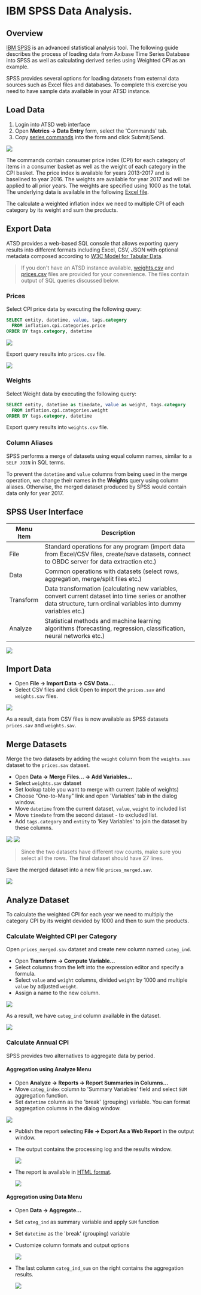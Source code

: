 # IBM SPSS Data Analysis.

## Overview

[IBM SPSS](https://www.ibm.com/analytics/us/en/technology/spss/) is an advanced statistical analysis tool. The following guide describes the process of loading data from Axibase Time Series Database into SPSS as well as calculating derived series using Weighted CPI as an example.

SPSS provides several options for loading datasets from external data sources such as Excel files and databases. To complete this exercise you need to have sample data available in your ATSD instance.

## Load Data

1. Login into ATSD web interface
2. Open **Metrics -> Data Entry** form, select the 'Commands' tab.
3. Copy [series commands](resources/commands.txt) into the form and click Submit/Send.

![](resources/metrics_entry.png)

The commands contain consumer price index (CPI) for each category of items in a consumer basket as well as the weight of each category in the CPI basket. The price index is available for years 2013-2017 and is baselined to year 2016. The weights are available for year 2017 and will be applied to all prior years. The weights are specified using 1000 as the total. The underlying data is available in the following [Excel file](resources/eng_e02.xls).

The calculate a weighted inflation index we need to multiple CPI of each category by its weight and sum the products.

## Export Data

ATSD provides a web-based SQL console that allows exporting query results into different formats including Excel, CSV, JSON with optional metadata composed according to [W3C Model for Tabular Data](https://github.com/axibase/atsd/blob/master/api/sql/api.md#metadata).

> If you don't have an ATSD instance available, [weights.csv](resources/weights.csv) and [prices.csv](resources/prices.csv) files are provided for your convenience. The files contain output of SQL queries discussed below.

### Prices

Select CPI price data by executing the following query: 

```sql
SELECT entity, datetime, value, tags.category 
  FROM inflation.cpi.categories.price 
ORDER BY tags.category, datetime
```

![](resources/sql_run.png)

Export query results into `prices.csv` file.

![](resources/sql_export.png)

### Weights

Select Weight data by executing the following query: 

```sql
SELECT entity, datetime as timedate, value as weight, tags.category 
  FROM inflation.cpi.categories.weight 
ORDER BY tags.category, datetime
```

Export query results into `weights.csv` file.

### Column Aliases

SPSS performs a merge of datasets using equal column names, similar to a `SELF JOIN` in SQL terms. 

To prevent the `datetime` and `value` columns from being used in the merge operation, we change their names in the **Weights** query using column aliases. Otherwise, the merged dataset produced by SPSS would contain data only for year 2017.

## SPSS User Interface


Menu Item | Description
--------- | -----------
File | Standard operations for any program (import data from Excel/CSV files, create/save datasets, connect to OBDC server for data extraction etc.)
Data | Common operations with datasets (select rows, aggregation, merge/split files etc.)
Transform | Data transformation (calculating new variables, convert current dataset into time series or another data structure, turn ordinal variables into dummy variables etc.)
Analyze | Statistical methods and machine learning algorithms (forecasting, regression, classification, neural networks etc.)


![](resources/ibm_spss_gui.png)

## Import Data

* Open **File -> Import Data -> CSV Data...**.
* Select CSV files and click Open to import the `prices.sav` and `weights.sav` files.

![](resources/import_dataset.png)

As a result, data from CSV files is now available as SPSS datasets `prices.sav` and `weights.sav`.

## Merge Datasets

Merge the two datasets by adding the `weight` column from the `weights.sav` dataset to the `prices.sav` dataset.

* Open **Data -> Merge Files... -> Add Variables...**
* Select `weights.sav` dataset
* Set lookup table you want to merge with current (table of weights)
* Choose "One-to-Many" link and open 'Variables' tab in the dialog window.
* Move `datetime` from the current dataset, `value`, `weight` to included list
* Move `timedate` from the second dataset - to excluded list.
* Add `tags.category` and `entity` to 'Key Variables' to join the dataset by these columns.

![](resources/merge_p1.png)
![](resources/merge_p2.png)

> Since the two datasets have different row counts, make sure you select all the rows. The final dataset should have 27 lines.

Save the merged dataset into a new file `prices_merged.sav`.

![](resources/merged_data.png)

## Analyze Dataset

To calculate the weighted CPI for each year we need to multiply the category CPI by its weight devided by 1000 and then to sum the products.

### Calculate Weighted CPI per Category

Open `prices_merged.sav` dataset and create new column named `categ_ind`.

* Open **Transform -> Compute Variable...**  
* Select columns from the left into the expression editor and specify a formula. 
* Select `value` and `weight` columns, divided `weight` by 1000 and multiple `value` by adjusted `weight`. 
* Assign a name to the new column.

![](resources/transform_compute_variable.png)

As a result, we have `categ_ind` column available in the dataset.

![](resources/create_new_column.png)

### Calculate Annual CPI

SPSS provides two alternatives to aggregate data by period.
  
#### Aggregation using Analyze Menu
    
* Open **Analyze -> Reports -> Report Summaries in Columns...** 
* Move `categ_index` column to 'Summary Variables' field and select `SUM` aggregation function. 
* Set `datetime` column as the 'break' (grouping) variable. You can format aggregation columns in the dialog window.

![](resources/analysis_reports_summary_columns.png)
    
* Publish the report selecting **File -> Export As a Web Report** in the output window.
* The output contains the processing log and the results window.
    
    ![](resources/htm_report_spss.png)
    
* The report is available in [HTML format]((resources/index_calculation.htm)).

    ![](resources/htm_version_output.png)

#### Aggregation using Data Menu
    
* Open **Data -> Aggregate...** 
* Set `categ_ind` as summary variable and apply `SUM` function
* Set `datetime` as the 'break' (grouping) variable
* Customize column formats and output options

    ![](resources/data_aggregate_data.png)
    
* The last column `categ_ind_sum` on the right contains the aggregation results.

    ![](resources/aggr_data_new_column.png)
